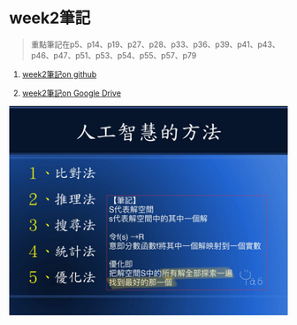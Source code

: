 # week2筆記

> 重點筆記在p5、p14、p19、p27、p28、p33、p36、p39、p41、p43、p46、p47、p51、p53、p54、p55、p57、p79

1. [week2筆記on github](https://github.com/ayd0122344/ai110HW/blob/main/week2/week2note.pdf)

2. [week2筆記on Google Drive](https://drive.google.com/file/d/1MFx_nubcT7RZtHeW2NZUCVmXjgoqRY8L/view?usp=sharing)

![image](https://github.com/ayd0122344/ai110HW/blob/main/week2/note_img/week2note_page-0005.jpg)
